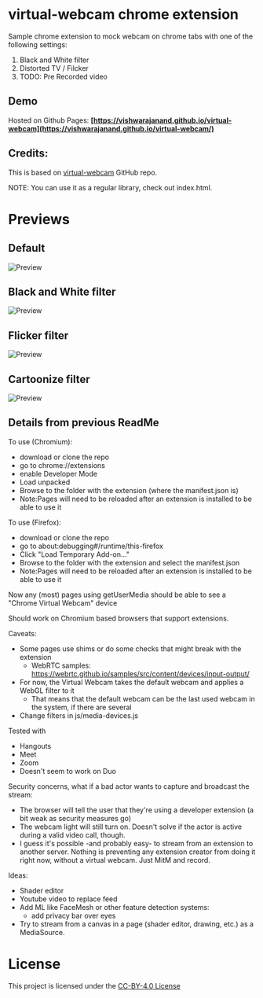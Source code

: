 # virtual-webcam chrome extension

Sample chrome extension to mock webcam on chrome tabs with one of the following settings:

1. Black and White filter
2. Distorted TV / Filcker
3. TODO: Pre Recorded video

## Demo

Hosted on Github Pages:
**[https://vishwarajanand.github.io/virtual-webcam](https://vishwarajanand.github.io/virtual-webcam/)**

## Credits:

This is based on [virtual-webcam](https://github.com/spite/virtual-webcam) GitHub repo.

NOTE: You can use it as a regular library, check out index.html.


# Previews

## Default
![Preview](https://github.com/vishwarajanand/virtual-webcam/blob/master/demos/default.png?raw=true "Preview")

## Black and White filter
![Preview](https://github.com/vishwarajanand/virtual-webcam/blob/master/demos/bnw.png?raw=true "Preview")

## Flicker filter
![Preview](https://github.com/vishwarajanand/virtual-webcam/blob/master/demos/flicker.png?raw=true "Preview")

## Cartoonize filter
![Preview](https://github.com/vishwarajanand/virtual-webcam/blob/master/demos/cartoonize.png?raw=true "Preview")

## Details from previous ReadMe

To use (Chromium):
- download or clone the repo
- go to chrome://extensions
- enable Developer Mode
- Load unpacked
- Browse to the folder with the extension (where the manifest.json is)
- Note:Pages will need to be reloaded after an extension is installed to be able to use it

To use (Firefox):
- download or clone the repo
- go to about:debugging#/runtime/this-firefox
- Click "Load Temporary Add-on..."
- Browse to the folder with the extension and select the manifest.json
- Note:Pages will need to be reloaded after an extension is installed to be able to use it

Now any (most) pages using getUserMedia should be able to see a "Chrome Virtual Webcam" device

Should work on Chromium based browsers that support extensions.

Caveats:
- Some pages use shims or do some checks that might break with the extension 
  - WebRTC samples: https://webrtc.github.io/samples/src/content/devices/input-output/
- For now, the Virtual Webcam takes the default webcam and applies a WebGL filter to it
  - That means that the default webcam can be the last used webcam in the system, if there are several
- Change filters in js/media-devices.js

Tested with
- Hangouts
- Meet
- Zoom
- Doesn't seem to work on Duo

Security concerns, what if a bad actor wants to capture and broadcast the stream:
- The browser will tell the user that they're using a developer extension (a bit weak as security measures go)
- The webcam light will still turn on. Doesn't solve if the actor is active during a valid video call, though.
- I guess it's possible -and probably easy- to stream from an extension to another server. Nothing is preventing any extension creator from doing it right now, without a virtual webcam. Just MitM and record.

Ideas:
- Shader editor
- Youtube video to replace feed
- Add ML like FaceMesh or other feature detection systems:
  - add privacy bar over eyes
- Try to stream from a canvas in a page (shader editor, drawing, etc.) as a MediaSource.
  

# License
This project is licensed under the [CC-BY-4.0 License](https://creativecommons.org/licenses/by/4.0/)
